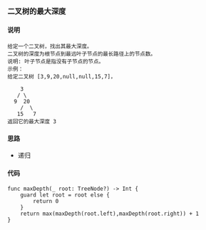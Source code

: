 ### 二叉树的最大深度
#### 说明
```
给定一个二叉树，找出其最大深度。
二叉树的深度为根节点到最远叶子节点的最长路径上的节点数。
说明: 叶子节点是指没有子节点的节点。
示例：
给定二叉树 [3,9,20,null,null,15,7]，

    3
   / \
  9  20
    /  \
   15   7
返回它的最大深度 3 
```
#### 思路

* 递归

#### 代码
```
func maxDepth(_ root: TreeNode?) -> Int {
    guard let root = root else {
        return 0
    }
    return max(maxDepth(root.left),maxDepth(root.right)) + 1
}
```
